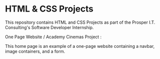 # HTML & CSS Projects
This repository contains HTML and CSS Projects as part of the Prosper I.T. Consulting's Software Developer Internship.

One Page Website / Academy Cinemas Project :

This home page is an example of a one-page website containing a navbar, image containers, and a form.

